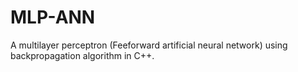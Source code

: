 # MLP-ANN
A  multilayer perceptron (Feeforward artificial neural network) using backpropagation algorithm in C++.
